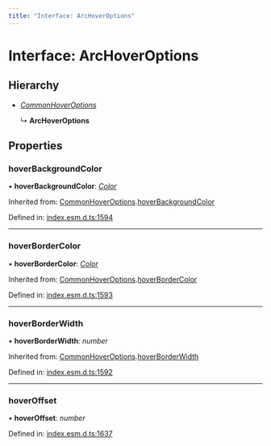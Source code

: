 ```yaml
---
title: "Interface: ArcHoverOptions"
---
```


# Interface: ArcHoverOptions

## Hierarchy

* [*CommonHoverOptions*](commonhoveroptions.md)

  ↳ **ArcHoverOptions**

## Properties

### hoverBackgroundColor

• **hoverBackgroundColor**: [*Color*](../README.md#color)

Inherited from: [CommonHoverOptions](commonhoveroptions.md).[hoverBackgroundColor](commonhoveroptions.md#hoverbackgroundcolor)

Defined in: [index.esm.d.ts:1594](https://github.com/chartjs/Chart.js/blob/b319f2cf/types/index.esm.d.ts#L1594)

___

### hoverBorderColor

• **hoverBorderColor**: [*Color*](../README.md#color)

Inherited from: [CommonHoverOptions](commonhoveroptions.md).[hoverBorderColor](commonhoveroptions.md#hoverbordercolor)

Defined in: [index.esm.d.ts:1593](https://github.com/chartjs/Chart.js/blob/b319f2cf/types/index.esm.d.ts#L1593)

___

### hoverBorderWidth

• **hoverBorderWidth**: *number*

Inherited from: [CommonHoverOptions](commonhoveroptions.md).[hoverBorderWidth](commonhoveroptions.md#hoverborderwidth)

Defined in: [index.esm.d.ts:1592](https://github.com/chartjs/Chart.js/blob/b319f2cf/types/index.esm.d.ts#L1592)

___

### hoverOffset

• **hoverOffset**: *number*

Defined in: [index.esm.d.ts:1637](https://github.com/chartjs/Chart.js/blob/b319f2cf/types/index.esm.d.ts#L1637)
